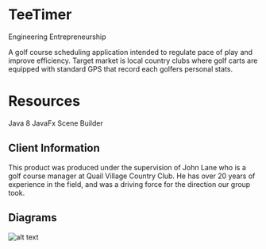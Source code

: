 # TeeTimer

Engineering Entrepreneurship

A golf course scheduling application intended to regulate pace of play
and improve efficiency. Target market is local country clubs where golf
carts are equipped with standard GPS that record each golfers personal stats.


# Resources

Java 8
JavaFx
Scene Builder

## Client Information

This product was produced under the supervision of John Lane who is a golf course manager at Quail Village Country Club.
He has over 20 years of experience in the field, and was a driving force for the direction our group took.

## Diagrams

![alt text]()
